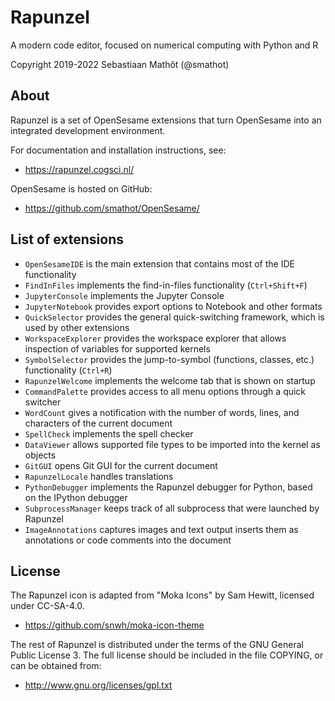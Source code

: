 # Rapunzel

A modern code editor, focused on numerical computing with Python and R

Copyright 2019-2022 Sebastiaan Mathôt (@smathot)


## About

Rapunzel is a set of OpenSesame extensions that turn OpenSesame into an integrated development environment.

For documentation and installation instructions, see:

- <https://rapunzel.cogsci.nl/>

OpenSesame is hosted on GitHub:

- <https://github.com/smathot/OpenSesame/>


## List of extensions

- `OpenSesameIDE` is the main extension that contains most of the IDE functionality
- `FindInFiles` implements the find-in-files functionality (`Ctrl+Shift+F`)
- `JupyterConsole` implements the Jupyter Console
- `JupyterNotebook` provides export options to Notebook and other formats
- `QuickSelector` provides the general quick-switching framework, which is used by other extensions
- `WorkspaceExplorer` provides the workspace explorer that allows inspection of variables for supported kernels
- `SymbolSelector` provides the jump-to-symbol (functions, classes, etc.) functionality (`Ctrl+R`)
- `RapunzelWelcome` implements the welcome tab that is shown on startup
- `CommandPalette` provides access to all menu options through a quick switcher
- `WordCount` gives a notification with the number of words, lines, and characters of the current document
- `SpellCheck` implements the spell checker
- `DataViewer` allows supported file types to be imported into the kernel as objects
- `GitGUI` opens Git GUI for the current document
- `RapunzelLocale` handles translations
- `PythonDebugger` implements the Rapunzel debugger for Python, based on the IPython debugger
- `SubprocessManager` keeps track of all subprocess that were launched by Rapunzel
- `ImageAnnotations` captures images and text output inserts them as annotations or code comments into the document


## License

The Rapunzel icon is adapted from "Moka Icons" by Sam Hewitt, licensed under CC-SA-4.0.

- <https://github.com/snwh/moka-icon-theme>

The rest of Rapunzel is distributed under the terms of the GNU General Public License 3. The full license should be included in the file COPYING, or can be obtained from:

- <http://www.gnu.org/licenses/gpl.txt>
